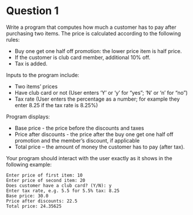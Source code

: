 # Question 1

Write a program that computes how much a customer has to pay after purchasing two
items. The price is calculated according to the following rules:

* Buy one get one half off promotion: the lower price item is half price.
* If the customer is club card member, additional 10% off.
* Tax is added.

Inputs to the program include:

* Two items’ prices
* Have club card or not (User enters ‘Y’ or ‘y’ for “yes”; ‘N’ or ‘n’ for “no”)
* Tax rate (User enters the percentage as a number; for example they enter 8.25 if the tax
  rate is 8.25%)

Program displays:

* Base price - the price before the discounts and taxes
* Price after discounts - the price after the buy one get one half off promotion and the
member’s discount, if applicable
* Total price – the amount of money the customer has to pay (after tax).

Your program should interact with the user exactly as it shows in the following example:

    Enter price of first item: 10
    Enter price of second item: 20
    Does customer have a club card? (Y/N): y
    Enter tax rate, e.g. 5.5 for 5.5% tax: 8.25
    Base price: 30.0
    Price after discounts: 22.5
    Total price: 24.35625
